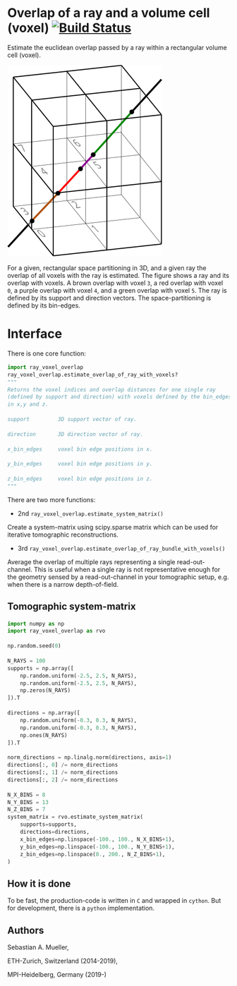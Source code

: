 # Overlap of a ray and a volume cell (voxel) [![Build Status](https://travis-ci.org/cherenkov-plenoscope/ray_voxel_overlap.svg?branch=master)](https://travis-ci.org/cherenkov-plenoscope/ray_voxel_overlap)

Estimate the euclidean overlap passed by a ray within a rectangular volume cell (voxel).

![img](readme/ray_and_voxel.svg)

For a given, rectangular space partitioning in 3D, and a given ray the overlap of all voxels with the ray is estimated.
The figure shows a ray and its overlap with voxels.
A brown overlap with voxel ```3```, a red overlap with voxel ```0```, a purple overlap with voxel ```4```, and a green overlap with voxel ```5```. The ray is defined by its support and direction vectors. The space-partitioning is defined by its bin-edges.
# Interface
There is one core function:

```python
import ray_voxel_overlap
ray_voxel_overlap.estimate_overlap_of_ray_with_voxels?
"""
Returns the voxel indices and overlap distances for one single ray
(defined by support and direction) with voxels defined by the bin_edges
in x,y and z.

support         3D support vector of ray.

direction       3D direction vector of ray.

x_bin_edges     voxel bin edge positions in x.

y_bin_edges     voxel bin edge positions in y.

z_bin_edges     voxel bin edge positions in z.
"""
```

There are two more functions:

- 2nd ```ray_voxel_overlap.estimate_system_matrix()```

Create a system-matrix using scipy.sparse matrix which can be used for iterative tomographic reconstructions.

- 3rd ```ray_voxel_overlap.estimate_overlap_of_ray_bundle_with_voxels()```

Average the overlap of multiple rays representing a single read-out-channel. This is useful when a single ray is not representative enough for the geometry sensed by a read-out-channel in your tomographic setup, e.g. when there is a narrow depth-of-field.

## Tomographic system-matrix

```python
import numpy as np
import ray_voxel_overlap as rvo

np.random.seed(0)

N_RAYS = 100
supports = np.array([
    np.random.uniform(-2.5, 2.5, N_RAYS),
    np.random.uniform(-2.5, 2.5, N_RAYS),
    np.zeros(N_RAYS)
]).T

directions = np.array([
    np.random.uniform(-0.3, 0.3, N_RAYS),
    np.random.uniform(-0.3, 0.3, N_RAYS),
    np.ones(N_RAYS)
]).T

norm_directions = np.linalg.norm(directions, axis=1)
directions[:, 0] /= norm_directions
directions[:, 1] /= norm_directions
directions[:, 2] /= norm_directions

N_X_BINS = 8
N_Y_BINS = 13
N_Z_BINS = 7
system_matrix = rvo.estimate_system_matrix(
    supports=supports,
    directions=directions,
    x_bin_edges=np.linspace(-100., 100., N_X_BINS+1),
    y_bin_edges=np.linspace(-100., 100., N_Y_BINS+1),
    z_bin_edges=np.linspace(0., 200., N_Z_BINS+1),
)
```
## How it is done
To be fast, the production-code is written in ```C``` and wrapped in ```cython```. But for development, there is a ```python``` implementation.

## Authors
Sebastian A. Mueller,

ETH-Zurich, Switzerland (2014-2019),

MPI-Heidelberg, Germany (2019-)

